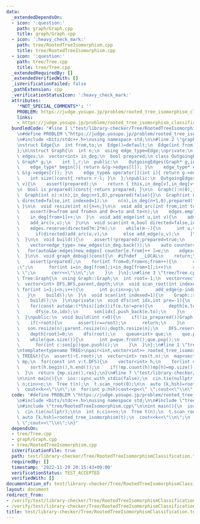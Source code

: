 ```yaml
---
data:
  _extendedDependsOn:
  - icon: ':question:'
    path: graph/Graph.cpp
    title: graph/Graph.cpp
  - icon: ':heavy_check_mark:'
    path: tree/RootedTreeIsomorphism.cpp
    title: tree/RootedTreeIsomorphism.cpp
  - icon: ':question:'
    path: tree/Tree.cpp
    title: tree/Tree.cpp
  _extendedRequiredBy: []
  _extendedVerifiedWith: []
  _isVerificationFailed: false
  _pathExtension: cpp
  _verificationStatusIcon: ':heavy_check_mark:'
  attributes:
    '*NOT_SPECIAL_COMMENTS*': ''
    PROBLEM: https://judge.yosupo.jp/problem/rooted_tree_isomorphism_classification
    links:
    - https://judge.yosupo.jp/problem/rooted_tree_isomorphism_classification
  bundledCode: "#line 1 \"test/library-checker/Tree/RootedTreeIsomorphismClassification.test.cpp\"\
    \n#define PROBLEM \"https://judge.yosupo.jp/problem/rooted_tree_isomorphism_classification\"\
    \n#include <bits/stdc++.h>\nusing namespace std;\n\n#line 2 \"graph/Graph.cpp\"\
    \nstruct Edge{\n  int from,to;\n  Edge()=default;\n  Edge(int from,int to):from(from),to(to){}\n\
    };\n\nstruct Graph{\n  int n;\n  using edge_type=Edge;\nprivate:\n  vector<edge_type>\
    \ edges;\n  vector<int> in_deg;\n  bool prepared;\n class OutgoingEdges{\n   \
    \ Graph* g;\n    int l,r;\n  public:\n    OutgoingEdges(Graph* g,int l,int r):g(g),l(l),r(r){}\n\
    \    edge_type* begin(){ return &(g->edges[l]); }\n    edge_type* end(){ return\
    \ &(g->edges[r]); }\n    edge_type& operator[](int i){ return g->edges[l+i]; }\n\
    \    int size()const{ return r-l; }\n  };\npublic:\n  OutgoingEdges operator[](int\
    \ v){\n    assert(prepared);\n    return { this,in_deg[v],in_deg[v+1] };\n  }\n\
    \n  bool is_prepared()const{ return prepared; }\n\n  Graph():n(0),in_deg(1,0),prepared(false){}\n\
    \  Graph(int n):n(n),in_deg(n+1,0),prepared(false){}\n  Graph(int n,int m,bool\
    \ directed=false,int indexed=1):\n    n(n),in_deg(n+1,0),prepared(false){ scan(m,directed,indexed);\
    \ }\n\n  void resize(int n){n=n;}\n\n  void add_arc(int from,int to){\n    assert(!prepared);\n\
    \    assert(0<=from and from<n and 0<=to and to<n);\n    edges.emplace_back(from,to);\n\
    \    in_deg[from+1]++;\n  }\n  void add_edge(int u,int v){\n    add_arc(u,v);\n\
    \    add_arc(v,u);\n  }\n\n  void scan(int m,bool directed=false,int indexed=1){\n\
    \    edges.reserve(directed?m:2*m);\n    while(m--){\n      int u,v;cin>>u>>v;u-=indexed;v-=indexed;\n\
    \      if(directed)add_arc(u,v);\n      else add_edge(u,v);\n    }\n    build();\n\
    \  }\n\n  void build(){\n    assert(!prepared);prepared=true;\n    for(int v=0;v<n;v++)in_deg[v+1]+=in_deg[v];\n\
    \    vector<edge_type> new_edges(in_deg.back());\n    auto counter=in_deg;\n \
    \   for(auto&&e:edges)new_edges[ counter[e.from]++ ]=e;\n    edges=new_edges;\n\
    \  }\n\n  void graph_debug()const{\n  #ifndef __LOCAL\n    return;\n  #endif\n\
    \    assert(prepared);\n    for(int from=0;from<n;from++){\n      cerr<<from<<\"\
    ;\";\n      for(int i=in_deg[from];i<in_deg[from+1];i++)\n        cerr<<edges[i].to<<\"\
    \ \";\n      cerr<<\"\\n\";\n    }\n  }\n};\n#line 3 \"tree/Tree.cpp\"\nstruct\
    \ Tree:Graph{\n  using Graph::Graph;\n  int root=-1;\n  vector<vector<int>> son;\n\
    \  vector<int> DFS,BFS,parent,depth;\n\n  void scan_root(int indexed=1){\n   \
    \ for(int i=1;i<n;i++){\n      int p;cin>>p;\n      add_edge(p-indexed,i);\n \
    \   }\n    build();\n  }\n  void scan(int indexed=1){\n    Graph::scan(n-1,false,indexed);\n\
    \    build();\n  }\n\nprivate:\n  void dfs(int idx,int pre=-1){\n    parent[idx]=pre;\n\
    \    for(const auto&e:(*this)[idx])if(e.to!=pre){\n      depth[e.to]=depth[idx]+1;\n\
    \      dfs(e.to,idx);\n      son[idx].push_back(e.to);\n    }\n    DFS.push_back(idx);\n\
    \  }\npublic:\n  void build(int r=0){\n    if(!is_prepared())Graph::build();\n\
    \    if(~root){\n      assert(r==root);\n      return;\n    }\n    root=r;\n \
    \   son.resize(n);parent.resize(n);depth.resize(n);\n    DFS.reserve(n);BFS.reserve(n);\n\
    \    depth[root]=0;\n    dfs(root);\n    queue<int> que;\n    que.push(root);\n\
    \    while(que.size()){\n      int p=que.front();que.pop();\n      BFS.push_back(p);\n\
    \      for(int c:son[p])que.push(c);\n    }\n  }\n};\n#line 1 \"tree/RootedTreeIsomorphism.cpp\"\
    \ntemplate<typename TREE>\npair<int,vector<int>> rooted_tree_isomorphism(const\
    \ TREE&t){\n  assert(~t.root);\n  vector<int> res(t.n);\n  map<vector<int>,int>\
    \ mp;\n  for(const int v:t.DFS){\n    vector<int> h;\n    for(int c:t.son[v])h.push_back(res[c]);\n\
    \    sort(h.begin(),h.end());\n    if(!mp.count(h))mp[h]=mp.size();\n    res[v]=mp[h];\n\
    \  }\n  return {mp.size(),res};\n}\n#line 7 \"test/library-checker/Tree/RootedTreeIsomorphismClassification.test.cpp\"\
    \n\nint main(){\n  ios::sync_with_stdio(false);\n  cin.tie(nullptr);\n\n  int\
    \ n;cin>>n;\n  Tree t(n);\n  t.scan_root(0);\n\n  auto [k,hsh]=rooted_tree_isomorphism(t);\n\
    \  cout<<k<<\"\\n\";\n  for(int p:hsh)cout<<p<<\" \";cout<<\"\\n\";\n}\n"
  code: "#define PROBLEM \"https://judge.yosupo.jp/problem/rooted_tree_isomorphism_classification\"\
    \n#include <bits/stdc++.h>\nusing namespace std;\n\n#include \"tree/Tree.cpp\"\
    \n#include \"tree/RootedTreeIsomorphism.cpp\"\n\nint main(){\n  ios::sync_with_stdio(false);\n\
    \  cin.tie(nullptr);\n\n  int n;cin>>n;\n  Tree t(n);\n  t.scan_root(0);\n\n \
    \ auto [k,hsh]=rooted_tree_isomorphism(t);\n  cout<<k<<\"\\n\";\n  for(int p:hsh)cout<<p<<\"\
    \ \";cout<<\"\\n\";\n}"
  dependsOn:
  - tree/Tree.cpp
  - graph/Graph.cpp
  - tree/RootedTreeIsomorphism.cpp
  isVerificationFile: true
  path: test/library-checker/Tree/RootedTreeIsomorphismClassification.test.cpp
  requiredBy: []
  timestamp: '2022-11-29 20:15:43+09:00'
  verificationStatus: TEST_ACCEPTED
  verifiedWith: []
documentation_of: test/library-checker/Tree/RootedTreeIsomorphismClassification.test.cpp
layout: document
redirect_from:
- /verify/test/library-checker/Tree/RootedTreeIsomorphismClassification.test.cpp
- /verify/test/library-checker/Tree/RootedTreeIsomorphismClassification.test.cpp.html
title: test/library-checker/Tree/RootedTreeIsomorphismClassification.test.cpp
---
```

